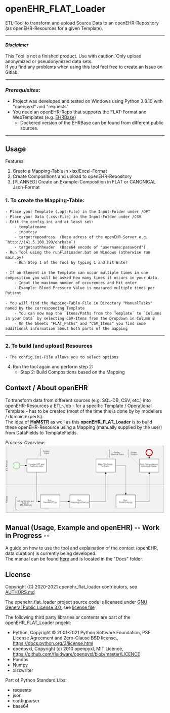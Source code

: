 # openEHR_FLAT_Loader
ETL-Tool to transform and upload Source Data to an openEHR-Repository (as openEHR-Resources for a given Template).

---
#### _Disclaimer_ 
This Tool is not a finished product. Use with caution.´Only upload anonymized or pseudonymized data sets.  
If you find any problems when using this tool feel free to create an Issue on Gitlab.

---
### _Prerequisites:_
- Project was developed and tested on Windows using Python 3.8.10 with "openpyxl" and "requests"
- You need an openEHR-Repo that supports the FLAT-Format and WebTemplates (e.g. [EHRBase](https://github.com/ehrbase/ehrbase))
    - Dockered version of the EHRBase can be found from different public sources.

---
## Usage
Features:
1. Create a Mapping-Table in xlsx/Excel-Format
2. Create Compositions and upload to openEHR-Repository
3. [PLANNED] Create an Example-Composition in FLAT or CANONICAL Json-Format

### 1. To create the Mapping-Table:
    - Place your Template (.opt-File) in the Input-Folder under /OPT
    - Place your Data (.csv-File) in the Input-Folder under /CSV
    - Edit the config.ini and at least set:
        - templatename
        - inputcsv
        - targetrepoadress  (Base adress of the openEHR-Server e.g. `http://141.5.100.199/ehrbase`)
        - targetauthheader  (Base64 encode of "username:password")  
    - Run Tool using the runFlatLoader.bat on Windows (otherwise run main.py)
        - Run Step 1 of the Tool by typing 1 and hit Enter

    - If an Element in the Template can occur multiple times in one composition you will be asked how many times it occurs in your data.
        - Input the maximum number of occurences and hit enter
        - Example: Blood Pressure Value is measured multiple times per Patient

    - You will find the Mapping-Table-File in Directory "ManualTasks" named by the corresponding Template
        - You can now map the `Items/Paths from the Template` to `Columns in your Data` by selecting CSV-Items from the Dropdown in Column B
        - On the Sheets "FLAT_Paths" and "CSV_Items" you find some additional information about both parts of the mapping
---
### 2. To build (and upload) Resources 
    - The config.ini-File allows you to select options 

4. Run the tool again and perform step 2:
	- Step 2: Build Compositions based on the Mapping

## Context / About openEHR
To transform data from different sources (e.g. SQL-DB, CSV, etc.) into openEHR-Resources a ETL-Job - for a specific Template / Operational Template - has to be created (most of the time this is done by by modellers / domain experts).  
The idea of [**HaMSTR**](https://gitlab.plri.de/tute/HAMSTRETLBuilder/-/tree/a58c9f479ab9d5f6ebad10906963949a806ad7c4) as well as this  **openEHR_FLAT_Loader** is to build these openEHR-Resource using a Mapping (manually supplied by the user) from DataFields to TemplateFields.

_Process-Overview:_
![BPMN-Process-Overview](/Docs/Figures/Process_Overview_Screenshot.jpg)

## Manual (Usage, Example and openEHR) -- Work in Progress --
A guide on how to use the tool and explaination of the context (openEHR, data curation) is currently being developed.  
The manual can be found [here](/Docs/MANUAL_openEHR_FLAT_Loader.md) and is located in the "Docs" folder.

## License
Copyright (C) 2020-2021 openehr_flat_loader contributors, see [AUTHORS.md](/AUTHORS.md)  

The openehr_flat_loader project source code is licensed under [GNU General Public License 3.0](https://spdx.org/licenses/GPL-3.0-or-later.html), see [license file](/LICENSE)  

The following third party libraries or contents are part of the openEHR_FLAT_Loader projekt:  
* Python, Copyright © 2001-2021 Python Software Foundation, PSF License Agreement and Zero-Clause BSD license., https://docs.python.org/3/license.html
* openpyxl, Copyright (c) 2010 openpyxl, MIT Licence, https://github.com/fluidware/openpyxl/blob/master/LICENCE
* Pandas
* Numpy
* xlsxwriter

Part of Python Standard Libs:
* requests
* json
* configparser
* base64
